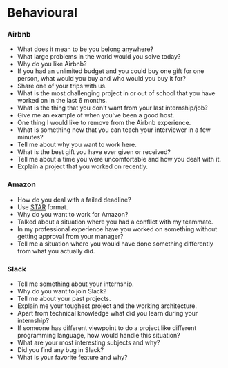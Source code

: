 Behavioural
==

### Airbnb

- What does it mean to be you belong anywhere?
- What large problems in the world would you solve today?
- Why do you like Airbnb?
- If you had an unlimited budget and you could buy one gift for one person, what would you buy and who would you buy it for?
- Share one of your trips with us.
- What is the most challenging project in or out of school that you have worked on in the last 6 months.
- What is the thing that you don't want from your last internship/job?
- Give me an example of when you've been a good host.
- One thing I would like to remove from the Airbnb experience.
- What is something new that you can teach your interviewer in a few minutes?
- Tell me about why you want to work here.
- What is the best gift you have ever given or received?
- Tell me about a time you were uncomfortable and how you dealt with it.
- Explain a project that you worked on recently.

### Amazon

- How do you deal with a failed deadline?
- Use [STAR](https://www.wikiwand.com/en/Situation,_Task,_Action,_Result) format.
- Why do you want to work for Amazon?
- Talked about a situation where you had a conflict with my teammate.
- In my professional experience have you worked on something without getting approval from your manager?
- Tell me a situation where you would have done something differently from what you actually did.

### Slack

- Tell me something about your internship.
- Why do you want to join Slack?
- Tell me about your past projects.
- Explain me your toughest project and the working architecture.
- Apart from technical knowledge what did you learn during your internship?
- If someone has different viewpoint to do a project like different programming language, how would handle this situation?
- What are your most interesting subjects and why?
- Did you find any bug in Slack?
- What is your favorite feature and why?
